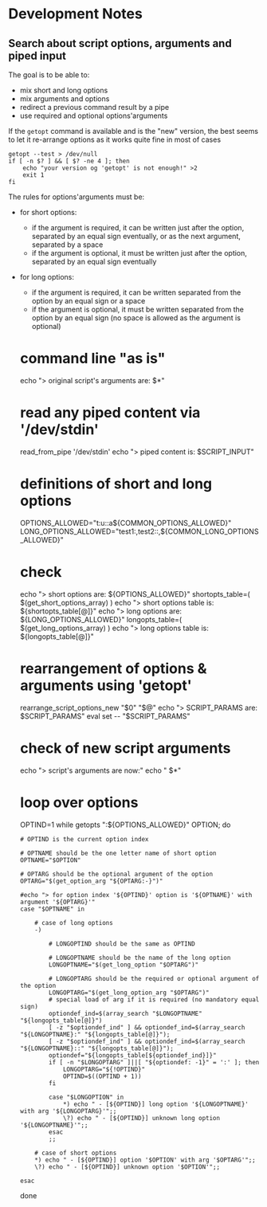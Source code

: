 Development Notes
=================


## Search about script options, arguments and piped input

The goal is to be able to:

-   mix short and long options
-   mix arguments and options
-   redirect a previous command result by a pipe
-   use required and optional options'arguments

If the `getopt` command is available and is the "new" version, the best seems
to let it re-arrange options as it works quite fine in most of cases

    getopt --test > /dev/null
    if [ -n $? ] && [ $? -ne 4 ]; then
        echo "your version og 'getopt' is not enough!" >2
        exit 1
    fi

The rules for options'arguments must be:

-   for short options:
    -   if the argument is required, it can be written just after the option, separated
        by an equal sign eventually, or as the next argument, separated by a space
    -   if the argument is optional, it must be written just after the option, separated
        by an equal sign eventually
-   for long options:
    -   if the argument is required, it can be written separated from the option by an
        equal sign or a space
    -   if the argument is optional, it must be written separated from the option by an
        equal sign (no space is allowed as the argument is optional)


    # command line "as is"
    echo "> original script's arguments are: $*"
    
    # read any piped content via '/dev/stdin'
    read_from_pipe '/dev/stdin'
    echo "> piped content is: $SCRIPT_INPUT"
    
    # definitions of short and long options
    OPTIONS_ALLOWED="t:u::a${COMMON_OPTIONS_ALLOWED}"
    LONG_OPTIONS_ALLOWED="test1:,test2::,${COMMON_LONG_OPTIONS_ALLOWED}"
    
    # check
    echo "> short options are: ${OPTIONS_ALLOWED}"
    shortopts_table=( $(get_short_options_array) )
    echo "> short options table is: ${shortopts_table[@]}"
    echo "> long options are: ${LONG_OPTIONS_ALLOWED}"
    longopts_table=( $(get_long_options_array) )
    echo "> long options table is: ${longopts_table[@]}"
    
    # rearrangement of options & arguments using 'getopt'
    rearrange_script_options_new "$0" "$@"
    echo "> SCRIPT_PARAMS are: $SCRIPT_PARAMS"
    eval set -- "$SCRIPT_PARAMS"
    
    # check of new script arguments
    echo "> script's arguments are now:"
    echo "  $*"
    
    # loop over options
    OPTIND=1
    while getopts ":${OPTIONS_ALLOWED}" OPTION; do
    
        # OPTIND is the current option index
    
        # OPTNAME should be the one letter name of short option
        OPTNAME="$OPTION"
    
        # OPTARG should be the optional argument of the option
        OPTARG="$(get_option_arg "${OPTARG:-}")"

        #echo "> for option index '${OPTIND}' option is '${OPTNAME}' with argument '${OPTARG}'"
        case "$OPTNAME" in
    
            # case of long options
            -)
    
                # LONGOPTIND should be the same as OPTIND
    
                # LONGOPTNAME should be the name of the long option
                LONGOPTNAME="$(get_long_option "$OPTARG")"
    
                # LONGOPTARG should be the required or optional argument of the option
                LONGOPTARG="$(get_long_option_arg "$OPTARG")"
                # special load of arg if it is required (no mandatory equal sign)
                optiondef_ind=$(array_search "$LONGOPTNAME" "${longopts_table[@]}")
                [ -z "$optiondef_ind" ] && optiondef_ind=$(array_search "${LONGOPTNAME}:" "${longopts_table[@]}");
                [ -z "$optiondef_ind" ] && optiondef_ind=$(array_search "${LONGOPTNAME}::" "${longopts_table[@]}");
                optiondef="${longopts_table[${optiondef_ind}]}"
                if [ -n "$LONGOPTARG" ]||[ "${optiondef: -1}" = ':' ]; then
                    LONGOPTARG="${!OPTIND}"
                    OPTIND=$((OPTIND + 1))
                fi
    
                case "$LONGOPTION" in
                    *) echo " - [${OPTIND}] long option '${LONGOPTNAME}' with arg '${LONGOPTARG}'";;
                    \?) echo " - [${OPTIND}] unknown long option '${LONGOPTNAME}'";;
                esac
                ;;
    
            # case of short options
            *) echo " - [${OPTIND}] option '$OPTION' with arg '$OPTARG'";;
            \?) echo " - [${OPTIND}] unknown option '$OPTION'";;
    
        esac
    done
